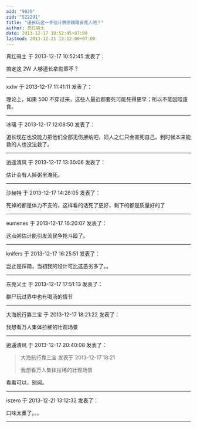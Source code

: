 ```yaml
---
aid: "9025"
zid: "522291"
title: "道长玩这一手估计拥挤践踏会死人吧？"
author: 真红骑士
date: 2013-12-17 10:52:45+07:00
lastmod: 2013-12-21 13:12:00+07:00
---
```


真红骑士 于 2013-12-17 10:52:45 发表了：

搞定这 2W 人够道长拿勋章不？

---

xxhv 于 2013-12-17 11:41:11 发表了：

理论上，如果 500 不穿过来，这些人最近都要死可能死得更早；所以不能因噎废食。

---

冰璃 于 2013-12-17 12:08:50 发表了：

道长现在也没能力把他们全部无伤接纳吧，妇人之仁只会害死自己。到时候本来能救的人也没法救了。

---

逍遥清风 于 2013-12-17 13:30:06 发表了：

估计会有人掉粥里淹死。

---

沙赫特 于 2013-12-17 14:28:05 发表了：

死掉的都是体力不支的，这样看的话死了更好，剩下的都是质量好的了

---

eumenes 于 2013-12-17 16:20:07 发表了：

这点粥估计能引发流民争抢斗殴了。

---

knifers 于 2013-12-17 16:25:51 发表了：

岂止是踩踏，当初我的设计可比这恶劣多了。。

---

东莞义士 于 2013-12-17 17:51:13 发表了：

群尸玩过界中也有喝汤的情节

---

大海航行靠三宝 于 2013-12-17 18:21:22 发表了：

我想看万人集体拉稀的壮观场景

---

逍遥清风 于 2013-12-17 20:40:08 发表了：

> 大海航行靠三宝 发表于 2013-12-17 18:21
>
> 我想看万人集体拉稀的壮观场景

看看可以，别闻。

---

iszero 于 2013-12-21 13:12:32 发表了：

口味太重了。。。

---
